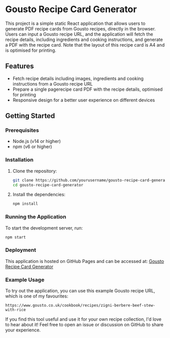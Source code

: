 # Gousto Recipe Card Generator

This project is a simple static React application that allows users to generate PDF recipe cards from Gousto recipes, directly in the browser. Users can input a Gousto recipe URL, and the application will fetch the recipe details, including ingredients and cooking instructions, and generate a PDF with the recipe card. Note that the layout of this recipe card is A4 and is optimised for printing.

## Features

- Fetch recipe details including images, ingredients and cooking instructions from a Gousto recipe URL
- Prepare a single pagerecipe card PDF with the recipe details, optimised for printing
- Responsive design for a better user experience on different devices

## Getting Started
### Prerequisites

- Node.js (v14 or higher)
- npm (v6 or higher)

### Installation

1. Clone the repository:
   ```sh
   git clone https://github.com/yourusername/gousto-recipe-card-generator.git
   cd gousto-recipe-card-generator
   ```

2. Install the dependencies:
   ```sh
   npm install
   ```

### Running the Application

To start the development server, run:
   ```sh
   npm start
   ```

### Deployment

This application is hosted on GitHub Pages and can be accessed at: [Gousto Recipe Card Generator](https://vfjr.github.io/gousto-recipe-card-generator/)

### Example Usage

To try out the application, you can use this example Gousto recipe URL, which is one of my favourites:
```
https://www.gousto.co.uk/cookbook/recipes/zigni-berbere-beef-stew-with-rice
```

If you find this tool useful and use it for your own recipe collection, I'd love to hear about it! Feel free to open an issue or discussion on GitHub to share your experience.

